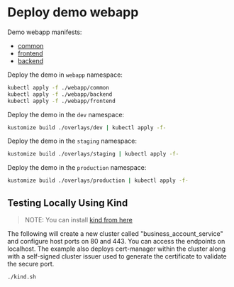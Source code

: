 # Deploy demo webapp

Demo webapp manifests:

- [common](webapp/common)
- [frontend](webapp/frontend)
- [backend](webapp/backend)

Deploy the demo in `webapp` namespace:

```bash
kubectl apply -f ./webapp/common
kubectl apply -f ./webapp/backend
kubectl apply -f ./webapp/frontend
```

Deploy the demo in the `dev` namespace:

```bash
kustomize build ./overlays/dev | kubectl apply -f-
```

Deploy the demo in the `staging` namespace:

```bash
kustomize build ./overlays/staging | kubectl apply -f-
```

Deploy the demo in the `production` namespace:

```bash
kustomize build ./overlays/production | kubectl apply -f-
```

## Testing Locally Using Kind

> NOTE: You can install [kind from here](https://kind.sigs.k8s.io/docs/user/quick-start/#installation)

The following will create a new cluster called "business_account_service" and configure host ports on 80 and 443. You can access the
endpoints on localhost. The example also deploys cert-manager within the cluster along with a self-signed cluster issuer
used to generate the certificate to validate the secure port.

```sh
./kind.sh
```
